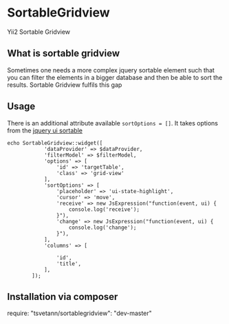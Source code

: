 SortableGridview
================

Yii2 Sortable Gridview

What is sortable gridview
-------------------

Sometimes one needs a more complex jquery sortable element such that you can filter the elements in a bigger database and then be able to sort the results. Sortable Gridview fulfils this gap

Usage
-------------------
There is an additional attribute available `sortOptions = []`. It takes options from the [jquery ui sortable](http://api.jqueryui.com/sortable/)
```
echo SortableGridview::widget([
            'dataProvider' => $dataProvider,
            'filterModel' => $filterModel,
            'options' => [
                'id' => 'targetTable',
                'class' => 'grid-view'
            ],
            'sortOptions' => [
                'placeholder' => 'ui-state-highlight',
                'cursor' => 'move',
                'receive' => new JsExpression("function(event, ui) {
                    console.log('receive');
                }"),
                'change' => new JsExpression("function(event, ui) {
                    console.log('change');
                }"),
            ],
            'columns' => [

                'id',
                'title',
            ],
        ]);
```
        
Installation via composer
-------------------

require: "tsvetann/sortablegridview": "dev-master"
